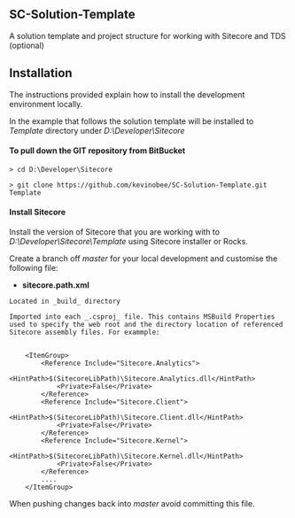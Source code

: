 ## SC-Solution-Template
A solution template and project structure for working with Sitecore and TDS (optional)


## Installation
The instructions provided explain how to install the development environment locally.

In the example  that follows the solution template will be installed to _Template_ directory under _D:\Developer\Sitecore_


#### To pull down the GIT repository from BitBucket

    > cd D:\Developer\Sitecore

    > git clone https://github.com/kevinobee/SC-Solution-Template.git Template


#### Install Sitecore
Install the version of Sitecore that you are working  with to _D:\Developer\Sitecore\Template_ using Sitecore installer or Rocks.


Create a branch off _master_ for your local development and customise the following file:

*    __sitecore.path.xml__

    Located in _build_ directory

    Imported into each _.csproj_ file. This contains MSBuild Properties used to specify the web root and the directory location of referenced Sitecore assembly files. For exammple:


        <ItemGroup>
            <Reference Include="Sitecore.Analytics">
                <HintPath>$(SitecoreLibPath)\Sitecore.Analytics.dll</HintPath>
                <Private>False</Private>
            </Reference>
            <Reference Include="Sitecore.Client">
                <HintPath>$(SitecoreLibPath)\Sitecore.Client.dll</HintPath>
                <Private>False</Private>
            </Reference>
            <Reference Include="Sitecore.Kernel">
                <HintPath>$(SitecoreLibPath)\Sitecore.Kernel.dll</HintPath>
                <Private>False</Private>
            </Reference>
            ....
        </ItemGroup>



When pushing changes back into _master_ avoid committing this file.


